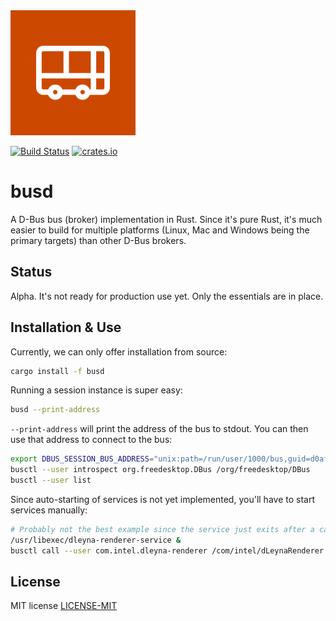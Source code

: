 <img alt="Project logo: a bus" src="data/logo.svg" width="200">

[![Build Status](https://img.shields.io/github/actions/workflow/status/dbus2/busd/ci.yml?branch=main)](https://github.com/dbus2/busd/actions?query=branch%3Amain)
[![crates.io](https://img.shields.io/crates/v/busd.svg)](https://crates.io/crates/busd)

# busd

A D-Bus bus (broker) implementation in Rust. Since it's pure Rust, it's much easier to build for
multiple platforms (Linux, Mac and Windows being the primary targets) than other D-Bus brokers.

## Status

Alpha. It's not ready for production use yet. Only the essentials are in place.

## Installation & Use

Currently, we can only offer installation from source:

```bash
cargo install -f busd
```

Running a session instance is super easy:

```bash
busd --print-address
```

`--print-address` will print the address of the bus to stdout. You can then use that address to
connect to the bus:

```bash
export DBUS_SESSION_BUS_ADDRESS="unix:path=/run/user/1000/bus,guid=d0af79a44c000ce7985797ba649dbc05"
busctl --user introspect org.freedesktop.DBus /org/freedesktop/DBus
busctl --user list
```

Since auto-starting of services is not yet implemented, you'll have to start services manually:

```bash
# Probably not the best example since the service just exits after a call to it.
/usr/libexec/dleyna-renderer-service &
busctl call --user com.intel.dleyna-renderer /com/intel/dLeynaRenderer com.intel.dLeynaRenderer.Manager GetRenderers
```

## License

MIT license [LICENSE-MIT](LICENSE-MIT)
